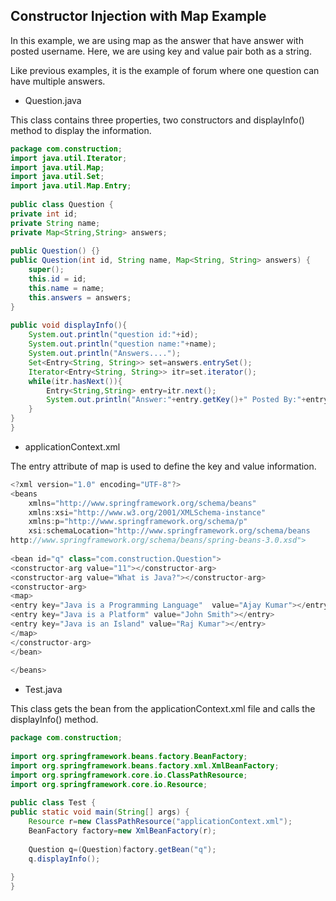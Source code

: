 ## Constructor Injection with Map Example

In this example, we are using map as the answer that have answer with posted username. Here, we are using key and value pair both as a string.

Like previous examples, it is the example of forum where one question can have multiple answers.

- Question.java

This class contains three properties, two constructors and displayInfo() method to display the information.

~~~java
package com.construction;  
import java.util.Iterator;  
import java.util.Map;  
import java.util.Set;  
import java.util.Map.Entry;  
  
public class Question {  
private int id;  
private String name;  
private Map<String,String> answers;  
  
public Question() {}  
public Question(int id, String name, Map<String, String> answers) {  
    super();  
    this.id = id;  
    this.name = name;  
    this.answers = answers;  
}  
  
public void displayInfo(){  
    System.out.println("question id:"+id);  
    System.out.println("question name:"+name);  
    System.out.println("Answers....");  
    Set<Entry<String, String>> set=answers.entrySet();  
    Iterator<Entry<String, String>> itr=set.iterator();  
    while(itr.hasNext()){  
        Entry<String,String> entry=itr.next();  
        System.out.println("Answer:"+entry.getKey()+" Posted By:"+entry.getValue());  
    }  
}  
}  
~~~
- applicationContext.xml

The entry attribute of map is used to define the key and value information.

~~~java
<?xml version="1.0" encoding="UTF-8"?>  
<beans  
    xmlns="http://www.springframework.org/schema/beans"  
    xmlns:xsi="http://www.w3.org/2001/XMLSchema-instance"  
    xmlns:p="http://www.springframework.org/schema/p"  
    xsi:schemaLocation="http://www.springframework.org/schema/beans   
http://www.springframework.org/schema/beans/spring-beans-3.0.xsd">  
  
<bean id="q" class="com.construction.Question">  
<constructor-arg value="11"></constructor-arg>  
<constructor-arg value="What is Java?"></constructor-arg>  
<constructor-arg>  
<map>  
<entry key="Java is a Programming Language"  value="Ajay Kumar"></entry>  
<entry key="Java is a Platform" value="John Smith"></entry>  
<entry key="Java is an Island" value="Raj Kumar"></entry>  
</map>  
</constructor-arg>  
</bean>  
  
</beans>
~~~

- Test.java
  
This class gets the bean from the applicationContext.xml file and calls the displayInfo() method.

~~~java
package com.construction;  
  
import org.springframework.beans.factory.BeanFactory;  
import org.springframework.beans.factory.xml.XmlBeanFactory;  
import org.springframework.core.io.ClassPathResource;  
import org.springframework.core.io.Resource;  
  
public class Test {  
public static void main(String[] args) {  
    Resource r=new ClassPathResource("applicationContext.xml");  
    BeanFactory factory=new XmlBeanFactory(r);  
      
    Question q=(Question)factory.getBean("q");  
    q.displayInfo();  
      
}  
}  

~~~



